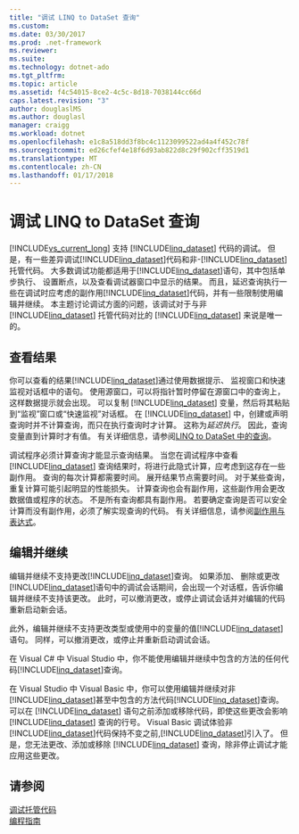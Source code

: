 ```yaml
---
title: "调试 LINQ to DataSet 查询"
ms.custom: 
ms.date: 03/30/2017
ms.prod: .net-framework
ms.reviewer: 
ms.suite: 
ms.technology: dotnet-ado
ms.tgt_pltfrm: 
ms.topic: article
ms.assetid: f4c54015-8ce2-4c5c-8d18-7038144cc66d
caps.latest.revision: "3"
author: douglaslMS
ms.author: douglasl
manager: craigg
ms.workload: dotnet
ms.openlocfilehash: e1c8a518dd3f8bc4c1123099522ad4a4f452c78f
ms.sourcegitcommit: ed26cfef4e18f6d93ab822d8c29f902cff3519d1
ms.translationtype: MT
ms.contentlocale: zh-CN
ms.lasthandoff: 01/17/2018
---
```

# <a name="debugging-linq-to-dataset-queries"></a>调试 LINQ to DataSet 查询
[!INCLUDE[vs_current_long](../../../../includes/vs-current-long-md.md)] 支持 [!INCLUDE[linq_dataset](../../../../includes/linq-dataset-md.md)] 代码的调试。 但是，有一些差异调试[!INCLUDE[linq_dataset](../../../../includes/linq-dataset-md.md)]代码和非-[!INCLUDE[linq_dataset](../../../../includes/linq-dataset-md.md)]托管代码。 大多数调试功能都适用于[!INCLUDE[linq_dataset](../../../../includes/linq-dataset-md.md)]语句，其中包括单步执行、 设置断点，以及查看调试器窗口中显示的结果。 而且，延迟查询执行一些在调试时应考虑的副作用[!INCLUDE[linq_dataset](../../../../includes/linq-dataset-md.md)]代码，并有一些限制使用编辑并继续。 本主题讨论调试方面的问题，该调试对于与非 [!INCLUDE[linq_dataset](../../../../includes/linq-dataset-md.md)] 托管代码对比的 [!INCLUDE[linq_dataset](../../../../includes/linq-dataset-md.md)] 来说是唯一的。  
  
## <a name="viewing-results"></a>查看结果  
 你可以查看的结果[!INCLUDE[linq_dataset](../../../../includes/linq-dataset-md.md)]通过使用数据提示、 监视窗口和快速监视对话框中的语句。 使用源窗口，可以将指针暂时停留在源窗口中的查询上，这样数据提示就会出现。 可以复制 [!INCLUDE[linq_dataset](../../../../includes/linq-dataset-md.md)] 变量，然后将其粘贴到“监视”窗口或“快速监视”对话框。 在 [!INCLUDE[linq_dataset](../../../../includes/linq-dataset-md.md)] 中，创建或声明查询时并不计算查询，而只在执行查询时才计算。 这称为*延迟执行*。 因此，查询变量直到计算时才有值。 有关详细信息，请参阅[LINQ to DataSet 中的查询](../../../../docs/framework/data/adonet/queries-in-linq-to-dataset.md)。  
  
 调试程序必须计算查询才能显示查询结果。 当您在调试程序中查看 [!INCLUDE[linq_dataset](../../../../includes/linq-dataset-md.md)] 查询结果时，将进行此隐式计算，应考虑到这存在一些副作用。 查询的每次计算都需要时间。 展开结果节点需要时间。 对于某些查询，重复计算可能引起明显的性能损失。 计算查询也会有副作用，这些副作用会更改数据值或程序的状态。 不是所有查询都具有副作用。 若要确定查询是否可以安全计算而没有副作用，必须了解实现查询的代码。 有关详细信息，请参阅[副作用与表达式](http://msdn.microsoft.com/library/e1f8a6ea-9e19-481d-b6bd-df120ad3bf4e)。  
  
## <a name="edit-and-continue"></a>编辑并继续  
 编辑并继续不支持更改[!INCLUDE[linq_dataset](../../../../includes/linq-dataset-md.md)]查询。 如果添加、 删除或更改[!INCLUDE[linq_dataset](../../../../includes/linq-dataset-md.md)]语句中的调试会话期间，会出现一个对话框，告诉你编辑并继续不支持该更改。 此时，可以撤消更改，或停止调试会话并对编辑的代码重新启动新会话。  
  
 此外，编辑并继续不支持更改类型或使用中的变量的值[!INCLUDE[linq_dataset](../../../../includes/linq-dataset-md.md)]语句。 同样，可以撤消更改，或停止并重新启动调试会话。  
  
 在 Visual C# 中 Visual Studio 中，你不能使用编辑并继续中包含的方法的任何代码[!INCLUDE[linq_dataset](../../../../includes/linq-dataset-md.md)]查询。  
  
 在 Visual Studio 中 Visual Basic 中，你可以使用编辑并继续对非[!INCLUDE[linq_dataset](../../../../includes/linq-dataset-md.md)]甚至中包含的方法代码[!INCLUDE[linq_dataset](../../../../includes/linq-dataset-md.md)]查询。 可以在 [!INCLUDE[linq_dataset](../../../../includes/linq-dataset-md.md)] 语句之前添加或移除代码，即使这些更改会影响 [!INCLUDE[linq_dataset](../../../../includes/linq-dataset-md.md)] 查询的行号。 Visual Basic 调试体验非[!INCLUDE[linq_dataset](../../../../includes/linq-dataset-md.md)]代码保持不变之前,[!INCLUDE[linq_dataset](../../../../includes/linq-dataset-md.md)]引入了。 但是，您无法更改、添加或移除 [!INCLUDE[linq_dataset](../../../../includes/linq-dataset-md.md)] 查询，除非停止调试才能应用这些更改。  
  
## <a name="see-also"></a>请参阅  
 [调试托管代码](/visualstudio/debugger/debugging-managed-code)  
 [编程指南](../../../../docs/framework/data/adonet/programming-guide-linq-to-dataset.md)
